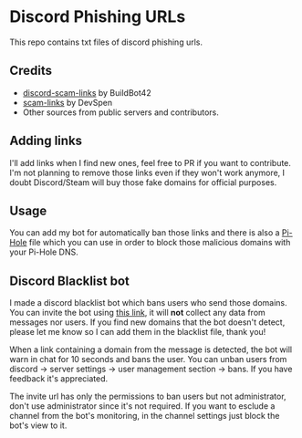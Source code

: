 # Discord Phishing URLs

This repo contains txt files of discord phishing urls.

## Credits

 - [discord-scam-links](https://github.com/BuildBot42/discord-scam-links) by BuildBot42
 - [scam-links](https://github.com/DevSpen/scam-links) by DevSpen
 - Other sources from public servers and contributors.
 
## Adding links
I'll add links when I find new ones, feel free to PR if you want to contribute. I'm not planning to remove those links even if they won't work anymore, I doubt Discord/Steam will buy those fake domains for official purposes.

## Usage
You can add my bot for automatically ban those links and there is also a [Pi-Hole](https://github.com/pi-hole/pi-hole) file which you can use in order to block those malicious domains with your Pi-Hole DNS.

## Discord Blacklist bot
I made a discord blacklist bot which bans users who send those domains. You can invite the bot using [this link](https://discord.com/api/oauth2/authorize?client_id=926211335946137771&permissions=1531156229190&scope=bot%20applications.commands), it will **not** collect any data from messages nor users. If you find new domains that the bot doesn't detect, please let me know so I can add them in the blacklist file, thank you!

When a link containing a domain from the message is detected, the bot will warn in chat for 10 seconds and bans the user. You can unban users from discord -> server settings -> user management section -> bans. If you have feedback it's appreciated.

The invite url has only the permissions to ban users but not administrator, don't use administrator since it's not required. If you want to esclude a channel from the bot's monitoring, in the channel settings just block the bot's view to it.